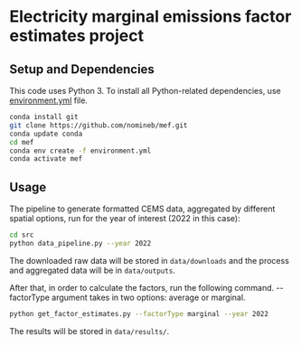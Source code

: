 # Electricity marginal emissions factor estimates project

## Setup and Dependencies
This code uses Python 3. To install all Python-related dependencies, use [environment.yml](https://github.com/nomineb/mef/blob/main/environment.yml) file. 

```bash
conda install git
git clone https://github.com/nomineb/mef.git
conda update conda
cd mef
conda env create -f environment.yml
conda activate mef
```

## Usage
The pipeline to generate formatted CEMS data, aggregated by different spatial options, run for the year of interest (2022 in this case):
```bash
cd src
python data_pipeline.py --year 2022
```
The downloaded raw data will be stored in `data/downloads` and the process and aggregated data will be in `data/outputs`.

After that, in order to calculate the factors, run the following command. --factorType argument takes in two options: average or marginal. 
```bash
python get_factor_estimates.py --factorType marginal --year 2022
```
The results will be stored in `data/results/`. 
